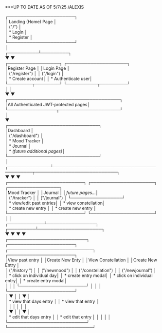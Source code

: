 

***UP TO DATE AS OF 5/7/25 /ALEXIS  
  
┌──────────────────────┐  
│ Landing (Home) Page  │  
│  ("/")               │   
│ * Login              │  
│ * Register           │  
└──────────────────────┘  
           │  
┌──────────┴─────────┐  
▼                    ▼  
┌─────────────────┐  ┌────────────────────┐  
│Register Page    │  │Login Page          │  
│ ("/register")   │  │ ("/login")         │  
│ * Create account│  │ * Authenticate user│  
└────────┬────────┘  └──────────┬─────────┘  
         │                      │  
         ▼                      ▼  
┌─────────────────────────────────────┐  
│All Authenticated JWT-protected pages│  
└────────────────┬────────────────────┘  
                 │  
                 ▼  
┌──────────────────────────────┐  
│Dashboard                     │  
│ ("/dashboard")               │  
│ * Mood Tracker               │  
│ * Journal                    │  
│ * *(future additional pages)*│  
└──────────────────────────────┘  
               │  
┌──────────────┴───────────────────────────────────────────┬───────────────────────────┐  
▼                                                          ▼                           ▼  
┌─────────────────────────┐                                ┌─────────────────────┐     ┌─────────────────┐    
│Mood Tracker             │                                │Journal              │     │*future pages...*│  
│ ("/tracker")            │                                │ ("/journal")        │     └─────────────────┘  
│ * view/edit past entries│                                │ * view constellation│     
│ * create new entry      │                                │ * create new entry  │     
└─────────────────────────┘                                └─────────────────────┘     
             │                                                       │  
┌────────────┴────────────────┐                            ┌─────────┴─────────────────────┐    
▼                             ▼                            ▼                               ▼  
┌──────────────────────────┐  ┌──────────────────────┐     ┌────────────────────────────┐  ┌──────────────────────┐  
│View past entry           │  │Create New Enty       │     │View Constellation          │  │Create New Entry      │  
│ ("/history ")            │  │  ("/newmood")        │     │ ("/constellation")         │  │  ("/newjournal")     │  
│ * click on individual day│  │  * create entry modal│     │ * click on individual entry│  │  * create entry modal│  
│     │                    │  └──────────────────────┘     │     │                      │  └──────────────────────┘  
│     ▼                    │                               │     ▼                      │  
│ * view that days entry   │                               │ * view that entry          │  
│     │                    │                               │     │                      │  
│     ▼                    │                               │     ▼                      │  
│ * edit that days entry   │                               │ * edit that entry          │                          │                          │                               │                            │                     
└──────────────────────────┘                               └────────────────────────────┘    

